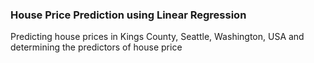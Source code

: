 ### House Price Prediction using Linear Regression
Predicting  house prices in Kings County, Seattle, Washington, USA and determining the predictors of house price
